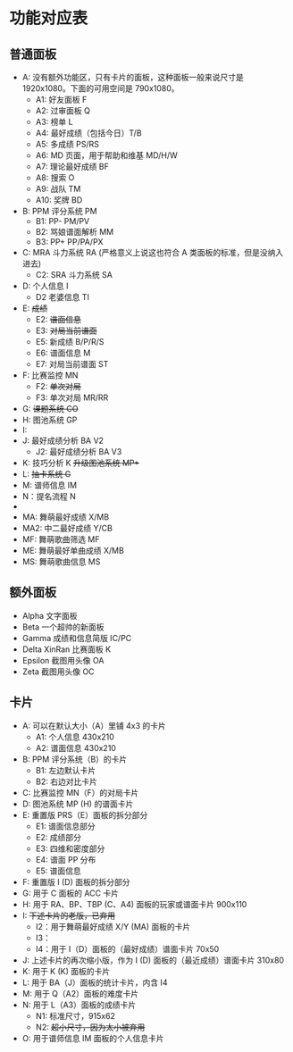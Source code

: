 # 功能对应表

## 普通面板

- A: 没有额外功能区，只有卡片的面板，这种面板一般来说尺寸是 1920x1080。下面的可用空间是 790x1080。
  - A1: 好友面板 F
  - A2: 过审面板 Q
  - A3: 榜单 L
  - A4: 最好成绩（包括今日）T/B
  - A5: 多成绩 PS/RS
  - A6: MD 页面，用于帮助和维基 MD/H/W
  - A7: 理论最好成绩 BF
  - A8: 搜索 O
  - A9: 战队 TM
  - A10: 奖牌 BD
- B: PPM 评分系统 PM
  - B1: PP- PM/PV
  - B2: 骂娘谱面解析 MM
  - B3: PP+ PP/PA/PX
- C: MRA 斗力系统 RA (严格意义上说这也符合 A 类面板的标准，但是没纳入进去)
  - C2: SRA 斗力系统 SA
- D: 个人信息 I
  - D2 老婆信息 TI
- E: ~~成绩~~
  - E2: ~~谱面信息~~
  - E3: ~~对局当前谱面~~
  - E5: 新成绩 B/P/R/S
  - E6: 谱面信息 M
  - E7: 对局当前谱面 ST
- F: 比赛监控 MN
  - F2: ~~单次对局~~
  - F3: 单次对局 MR/RR
- G: ~~课题系统 CO~~
- H: 图池系统 GP
- I: 
- J: 最好成绩分析 BA V2
  - J2: 最好成绩分析 BA V3
- K: 技巧分析 K ~~升级图池系统 MP+~~
- L: ~~抽卡系统 G~~
- M: 谱师信息 IM
- N：提名流程 N
-
- MA: 舞萌最好成绩 X/MB
- MA2: 中二最好成绩 Y/CB
- MF: 舞萌歌曲筛选 MF
- ME: 舞萌最好单曲成绩 X/MB
- MS: 舞萌歌曲信息 MS

## 额外面板

- Alpha 文字面板
- Beta 一个超帅的新面板
- Gamma 成绩和信息简版 IC/PC
- Delta XinRan 比赛面板 K
- Epsilon 截图用头像 OA
- Zeta 截图用头像 OC

## 卡片

- A: 可以在默认大小（A）里铺 4x3 的卡片
  - A1: 个人信息 430x210
  - A2: 谱面信息 430x210
- B: PPM 评分系统（B）的卡片
  - B1: 左边默认卡片
  - B2: 右边对比卡片
- C: 比赛监控 MN（F）的对局卡片
- D: 图池系统 MP (H) 的谱面卡片
- E: 重置版 PRS（E）面板的拆分部分
  - E1: 谱面信息部分
  - E2: 成绩部分
  - E3: 四维和密度部分
  - E4: 谱面 PP 分布
  - E5: 谱面信息
- F: 重置版 I (D) 面板的拆分部分
- G: 用于 C 面板的 ACC 卡片
- H: 用于 RA、BP、TBP (C、A4) 面板的玩家或谱面卡片 900x110
- I: ~~下述卡片的老版，已弃用~~
  - I2：用于舞萌最好成绩 X/Y (MA) 面板的卡片
  - I3：
  - I4：用于 I（D）面板的（最好成绩）谱面卡片 70x50
- J: 上述卡片的再次缩小版，作为 I (D) 面板的（最近成绩）谱面卡片 310x80
- K: 用于 K (K) 面板的卡片
- L: 用于 BA（J）面板的统计卡片，内含 I4
- M: 用于 Q（A2）面板的难度卡片
- N: 用于 L（A3）面板的成绩卡片
  - N1: 标准尺寸，915x62
  - N2: ~~超小尺寸，因为太小被弃用~~
- O: 用于谱师信息 IM 面板的个人信息卡片
